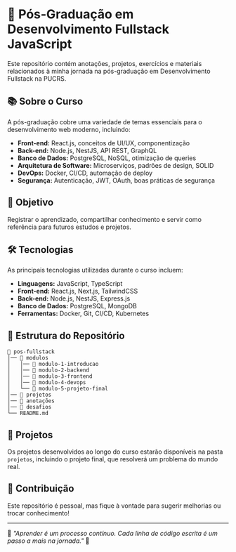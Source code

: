 # 📌 Pós-Graduação em Desenvolvimento Fullstack JavaScript

Este repositório contém anotações, projetos, exercícios e materiais relacionados à minha jornada na pós-graduação em Desenvolvimento Fullstack na PUCRS.

## 📚 Sobre o Curso

A pós-graduação cobre uma variedade de temas essenciais para o desenvolvimento web moderno, incluindo:

- **Front-end:** React.js, conceitos de UI/UX, componentização
- **Back-end:** Node.js, NestJS, API REST, GraphQL
- **Banco de Dados:** PostgreSQL, NoSQL, otimização de queries
- **Arquitetura de Software:** Microserviços, padrões de design, SOLID
- **DevOps:** Docker, CI/CD, automação de deploy
- **Segurança:** Autenticação, JWT, OAuth, boas práticas de segurança


## 🚀 Objetivo

Registrar o aprendizado, compartilhar conhecimento e servir como referência para futuros estudos e projetos.

## 🛠️ Tecnologias

As principais tecnologias utilizadas durante o curso incluem:

- **Linguagens:** JavaScript, TypeScript
- **Front-end:** React.js, Next.js, TailwindCSS
- **Back-end:** Node.js, NestJS, Express.js
- **Banco de Dados:** PostgreSQL, MongoDB
- **Ferramentas:** Docker, Git, CI/CD, Kubernetes

## 📁 Estrutura do Repositório

```
📂 pos-fullstack
│── 📂 modulos
│   │── 📂 modulo-1-introducao
│   │── 📂 modulo-2-backend
│   │── 📂 modulo-3-frontend
│   │── 📂 modulo-4-devops
│   └── 📂 modulo-5-projeto-final
│── 📂 projetos
│── 📂 anotações
│── 📂 desafios
└── README.md
```


## 📌 Projetos

Os projetos desenvolvidos ao longo do curso estarão disponíveis na pasta `projetos`, incluindo o projeto final, que resolverá um problema do mundo real.

## 🤝 Contribuição

Este repositório é pessoal, mas fique à vontade para sugerir melhorias ou trocar conhecimento!

---

📌 *"Aprender é um processo contínuo. Cada linha de código escrita é um passo a mais na jornada."* 🚀
